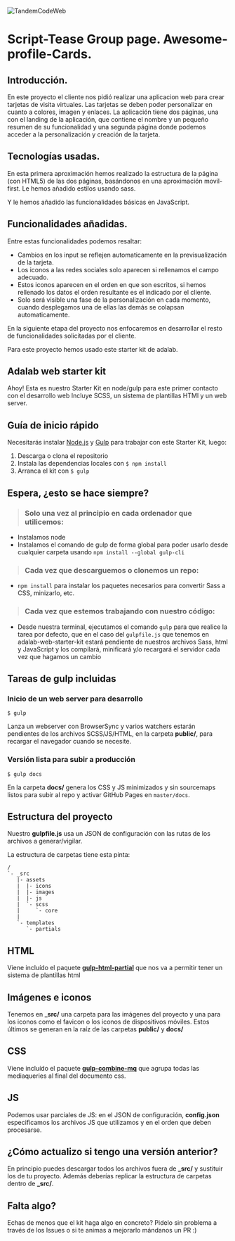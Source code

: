 
![TandemCodeWeb](docs/assets/images/tarjetalogo.svg)

# Script-Tease Group page. Awesome-profile-Cards.

## Introducción.
En este proyecto el cliente nos pidió realizar una aplicacion web para crear tarjetas de visita virtuales.
Las tarjetas se deben poder personalizar en cuanto a colores, imagen y enlaces.
La aplicación tiene dos páginas, una con el landing de la aplicación, que contiene el nombre y un pequeño resumen de su funcionalidad y una segunda página donde podemos acceder a la personalización y creación de la tarjeta.

## Tecnologías usadas.

En esta primera aproximación hemos realizado la estructura de la página (con HTML5) de las dos páginas, basándonos en una aproximación movil-first. Le hemos añadido estilos usando sass.

Y le hemos añadido las funcionalidades básicas en JavaScript.

## Funcionalidades añadidas.

Entre estas funcionalidades podemos resaltar:

  - Cambios en los input se reflejen automaticamente en la previsualización de la tarjeta.
  - Los iconos a las redes sociales solo aparecen si rellenamos el campo adecuado.
  - Estos iconos aparecen en el orden en que son escritos, si hemos rellenado los datos el orden resultante es el indicado por el cliente.
  - Solo será visible una fase de la personalización en cada momento, cuando desplegamos una de ellas las demás se colapsan automaticamente.

En la siguiente etapa del proyecto nos enfocaremos en desarrollar el resto de funcionalidades solicitadas por el cliente.


Para este proyecto hemos usado este starter kit de adalab.


## Adalab web starter kit

Ahoy! Esta es nuestro Starter Kit en node/gulp para este primer contacto con el desarrollo web
Incluye SCSS, un sistema de plantillas HTMl y un web server.

## Guía de inicio rápido
Necesitarás instalar [Node.js](https://nodejs.org/) y [Gulp](https://gulpjs.com) para trabajar con este Starter Kit, luego:
1. Descarga o clona el repositorio
2. Instala las dependencias locales con `$ npm install`
3. Arranca el kit con `$ gulp`

## Espera, ¿esto se hace siempre?
> ### Solo una vez al principio en cada ordenador que utilicemos:
- Instalamos node
- Instalamos el comando de gulp de forma global para poder usarlo desde cualquier carpeta usando `npm install --global gulp-cli`

> ### Cada vez que descarguemos o clonemos un repo:
- `npm install` para instalar los paquetes necesarios para convertir Sass a CSS, minizarlo, etc.

> ### Cada vez que estemos trabajando con nuestro código:
- Desde nuestra terminal, ejecutamos el comando `gulp` para que realice la tarea por defecto, que en el caso del `gulpfile.js` que tenemos en adalab-web-starter-kit estará pendiente de nuestros archivos Sass, html y JavaScript y los compilará, minificará y/o recargará el servidor cada vez que hagamos un cambio

## Tareas de gulp incluidas
### Inicio de un web server para desarrollo
```
$ gulp
```
Lanza un webserver con BrowserSync y varios watchers estarán pendientes de los archivos SCSS/JS/HTML, en la carpeta **public/**, para recargar el navegador cuando se necesite.

### Versión lista para subir a producción
```
$ gulp docs
```
En la carpeta **docs/** genera los CSS y JS minimizados y sin sourcemaps listos para subir al repo y activar GitHub Pages en `master/docs`.


## Estructura del proyecto
Nuestro **gulpfile.js** usa un JSON de configuración con las rutas de los archivos a generar/vigilar.

La estructura de carpetas tiene esta pinta:
```
/
`- _src
   |- assets
   |  |- icons
   |  |- images
   |  |- js
   |  `- scss
   |     `- core
   |
   `- templates
      `- partials

```

## HTML
Viene incluído el paquete [**gulp-html-partial**](https://www.npmjs.com/package/gulp-html-partial) que nos va a permitir tener un sistema de plantillas html

## Imágenes e iconos
Tenemos en **_src/** una carpeta para las imágenes del proyecto y una para los iconos como el favicon o los iconos de dispositivos móviles. Estos últimos se generan en la raíz de las carpetas **public/** y **docs/**

## CSS
Viene incluído el paquete [**gulp-combine-mq**](https://www.npmjs.com/package/gulp-combine-mq) que agrupa todas las mediaqueries al final del documento css.

## JS
Podemos usar parciales de JS: en el JSON de configuración, **config.json** especificamos los archivos JS que utilizamos y en el orden que deben procesarse.

## ¿Cómo actualizo si tengo una versión anterior?
En principio puedes descargar todos los archivos fuera de **_src/** y sustituir los de tu proyecto. Además deberías replicar la estructura de carpetas dentro de **_src/**.

## Falta algo?
Echas de menos que el kit haga algo en concreto? Pidelo sin problema a través de los Issues o si te animas a mejorarlo mándanos un PR :)
